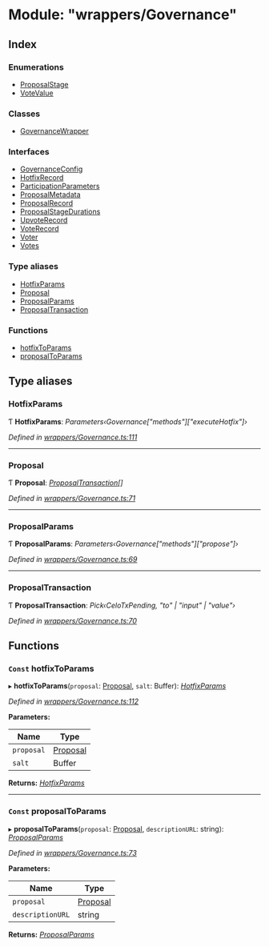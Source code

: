# Module: "wrappers/Governance"

## Index

### Enumerations

* [ProposalStage](../enums/_wrappers_governance_.proposalstage.md)
* [VoteValue](../enums/_wrappers_governance_.votevalue.md)

### Classes

* [GovernanceWrapper](../classes/_wrappers_governance_.governancewrapper.md)

### Interfaces

* [GovernanceConfig](../interfaces/_wrappers_governance_.governanceconfig.md)
* [HotfixRecord](../interfaces/_wrappers_governance_.hotfixrecord.md)
* [ParticipationParameters](../interfaces/_wrappers_governance_.participationparameters.md)
* [ProposalMetadata](../interfaces/_wrappers_governance_.proposalmetadata.md)
* [ProposalRecord](../interfaces/_wrappers_governance_.proposalrecord.md)
* [ProposalStageDurations](../interfaces/_wrappers_governance_.proposalstagedurations.md)
* [UpvoteRecord](../interfaces/_wrappers_governance_.upvoterecord.md)
* [VoteRecord](../interfaces/_wrappers_governance_.voterecord.md)
* [Voter](../interfaces/_wrappers_governance_.voter.md)
* [Votes](../interfaces/_wrappers_governance_.votes.md)

### Type aliases

* [HotfixParams](_wrappers_governance_.md#hotfixparams)
* [Proposal](_wrappers_governance_.md#proposal)
* [ProposalParams](_wrappers_governance_.md#proposalparams)
* [ProposalTransaction](_wrappers_governance_.md#proposaltransaction)

### Functions

* [hotfixToParams](_wrappers_governance_.md#const-hotfixtoparams)
* [proposalToParams](_wrappers_governance_.md#const-proposaltoparams)

## Type aliases

###  HotfixParams

Ƭ **HotfixParams**: *Parameters‹Governance["methods"]["executeHotfix"]›*

*Defined in [wrappers/Governance.ts:111](https://github.com/medhak1/celo-monorepo/blob/master/packages/sdk/contractkit/src/wrappers/Governance.ts#L111)*

___

###  Proposal

Ƭ **Proposal**: *[ProposalTransaction](_wrappers_governance_.md#proposaltransaction)[]*

*Defined in [wrappers/Governance.ts:71](https://github.com/medhak1/celo-monorepo/blob/master/packages/sdk/contractkit/src/wrappers/Governance.ts#L71)*

___

###  ProposalParams

Ƭ **ProposalParams**: *Parameters‹Governance["methods"]["propose"]›*

*Defined in [wrappers/Governance.ts:69](https://github.com/medhak1/celo-monorepo/blob/master/packages/sdk/contractkit/src/wrappers/Governance.ts#L69)*

___

###  ProposalTransaction

Ƭ **ProposalTransaction**: *Pick‹CeloTxPending, "to" | "input" | "value"›*

*Defined in [wrappers/Governance.ts:70](https://github.com/medhak1/celo-monorepo/blob/master/packages/sdk/contractkit/src/wrappers/Governance.ts#L70)*

## Functions

### `Const` hotfixToParams

▸ **hotfixToParams**(`proposal`: [Proposal](_wrappers_governance_.md#proposal), `salt`: Buffer): *[HotfixParams](_wrappers_governance_.md#hotfixparams)*

*Defined in [wrappers/Governance.ts:112](https://github.com/medhak1/celo-monorepo/blob/master/packages/sdk/contractkit/src/wrappers/Governance.ts#L112)*

**Parameters:**

Name | Type |
------ | ------ |
`proposal` | [Proposal](_wrappers_governance_.md#proposal) |
`salt` | Buffer |

**Returns:** *[HotfixParams](_wrappers_governance_.md#hotfixparams)*

___

### `Const` proposalToParams

▸ **proposalToParams**(`proposal`: [Proposal](_wrappers_governance_.md#proposal), `descriptionURL`: string): *[ProposalParams](_wrappers_governance_.md#proposalparams)*

*Defined in [wrappers/Governance.ts:73](https://github.com/medhak1/celo-monorepo/blob/master/packages/sdk/contractkit/src/wrappers/Governance.ts#L73)*

**Parameters:**

Name | Type |
------ | ------ |
`proposal` | [Proposal](_wrappers_governance_.md#proposal) |
`descriptionURL` | string |

**Returns:** *[ProposalParams](_wrappers_governance_.md#proposalparams)*
